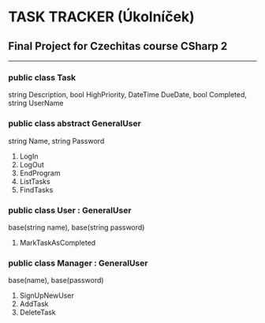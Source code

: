 # TASK TRACKER (Úkolníček)

## Final Project for Czechitas course CSharp 2
----------------------------------------------

### public class Task

string Description, bool HighPriority, DateTime DueDate, bool Completed, string UserName

### public class abstract GeneralUser

string Name, string Password

1. LogIn
2. LogOut
3. EndProgram
4. ListTasks
5. FindTasks

### public class User : GeneralUser

base(string name), base(string password)

1. MarkTaskAsCompleted

### public class Manager : GeneralUser

base(name), base(password)

1. SignUpNewUser
2. AddTask
3. DeleteTask
